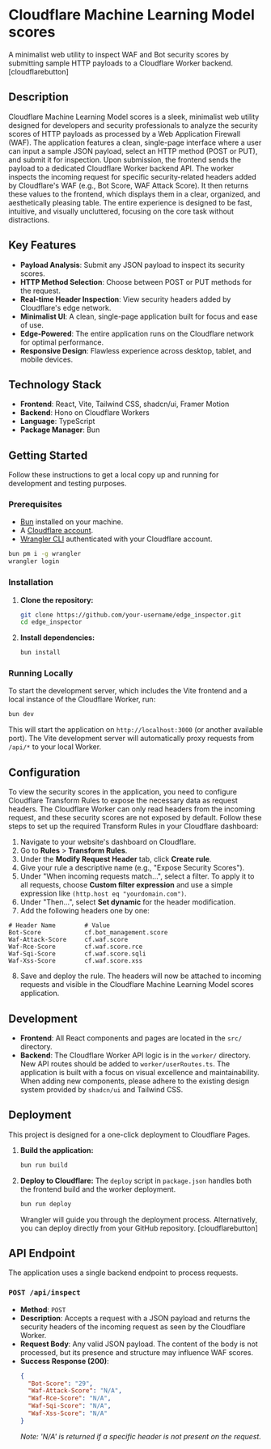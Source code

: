 # Cloudflare Machine Learning Model scores
A minimalist web utility to inspect WAF and Bot security scores by submitting sample HTTP payloads to a Cloudflare Worker backend.
[cloudflarebutton]
## Description
Cloudflare Machine Learning Model scores is a sleek, minimalist web utility designed for developers and security professionals to analyze the security scores of HTTP payloads as processed by a Web Application Firewall (WAF). The application features a clean, single-page interface where a user can input a sample JSON payload, select an HTTP method (POST or PUT), and submit it for inspection.
Upon submission, the frontend sends the payload to a dedicated Cloudflare Worker backend API. The worker inspects the incoming request for specific security-related headers added by Cloudflare's WAF (e.g., Bot Score, WAF Attack Score). It then returns these values to the frontend, which displays them in a clear, organized, and aesthetically pleasing table. The entire experience is designed to be fast, intuitive, and visually uncluttered, focusing on the core task without distractions.
## Key Features
-   **Payload Analysis**: Submit any JSON payload to inspect its security scores.
-   **HTTP Method Selection**: Choose between POST or PUT methods for the request.
-   **Real-time Header Inspection**: View security headers added by Cloudflare's edge network.
-   **Minimalist UI**: A clean, single-page application built for focus and ease of use.
-   **Edge-Powered**: The entire application runs on the Cloudflare network for optimal performance.
-   **Responsive Design**: Flawless experience across desktop, tablet, and mobile devices.
## Technology Stack
-   **Frontend**: React, Vite, Tailwind CSS, shadcn/ui, Framer Motion
-   **Backend**: Hono on Cloudflare Workers
-   **Language**: TypeScript
-   **Package Manager**: Bun
## Getting Started
Follow these instructions to get a local copy up and running for development and testing purposes.
### Prerequisites
-   [Bun](https://bun.sh/) installed on your machine.
-   A [Cloudflare account](https://dash.cloudflare.com/sign-up).
-   [Wrangler CLI](https://developers.cloudflare.com/workers/wrangler/install-and-update/) authenticated with your Cloudflare account.
```bash
bun pm i -g wrangler
wrangler login
```
### Installation
1.  **Clone the repository:**
    ```bash
    git clone https://github.com/your-username/edge_inspector.git
    cd edge_inspector
    ```
2.  **Install dependencies:**
    ```bash
    bun install
    ```
### Running Locally
To start the development server, which includes the Vite frontend and a local instance of the Cloudflare Worker, run:
```bash
bun dev
```
This will start the application on `http://localhost:3000` (or another available port). The Vite development server will automatically proxy requests from `/api/*` to your local Worker.
## Configuration
To view the security scores in the application, you need to configure Cloudflare Transform Rules to expose the necessary data as request headers. The Cloudflare Worker can only read headers from the incoming request, and these security scores are not exposed by default.
Follow these steps to set up the required Transform Rules in your Cloudflare dashboard:
1.  Navigate to your website's dashboard on Cloudflare.
2.  Go to **Rules** > **Transform Rules**.
3.  Under the **Modify Request Header** tab, click **Create rule**.
4.  Give your rule a descriptive name (e.g., "Expose Security Scores").
5.  Under "When incoming requests match...", select a filter. To apply it to all requests, choose **Custom filter expression** and use a simple expression like `(http.host eq "yourdomain.com")`.
6.  Under "Then...", select **Set dynamic** for the header modification.
7.  Add the following headers one by one:
```
# Header Name        # Value
Bot-Score            cf.bot_management.score
Waf-Attack-Score     cf.waf.score
Waf-Rce-Score        cf.waf.score.rce
Waf-Sqi-Score        cf.waf.score.sqli
Waf-Xss-Score        cf.waf.score.xss
```
8.  Save and deploy the rule. The headers will now be attached to incoming requests and visible in the Cloudflare Machine Learning Model scores application.
## Development
-   **Frontend**: All React components and pages are located in the `src/` directory.
-   **Backend**: The Cloudflare Worker API logic is in the `worker/` directory. New API routes should be added to `worker/userRoutes.ts`.
The application is built with a focus on visual excellence and maintainability. When adding new components, please adhere to the existing design system provided by `shadcn/ui` and Tailwind CSS.
## Deployment
This project is designed for a one-click deployment to Cloudflare Pages.
1.  **Build the application:**
    ```bash
    bun run build
    ```
2.  **Deploy to Cloudflare:**
    The `deploy` script in `package.json` handles both the frontend build and the worker deployment.
    ```bash
    bun run deploy
    ```
    Wrangler will guide you through the deployment process.
Alternatively, you can deploy directly from your GitHub repository.
[cloudflarebutton]
## API Endpoint
The application uses a single backend endpoint to process requests.
### `POST /api/inspect`
-   **Method**: `POST`
-   **Description**: Accepts a request with a JSON payload and returns the security headers of the incoming request as seen by the Cloudflare Worker.
-   **Request Body**: Any valid JSON payload. The content of the body is not processed, but its presence and structure may influence WAF scores.
-   **Success Response (200)**:
    ```json
    {
      "Bot-Score": "29",
      "Waf-Attack-Score": "N/A",
      "Waf-Rce-Score": "N/A",
      "Waf-Sqi-Score": "N/A",
      "Waf-Xss-Score": "N/A"
    }
    ```
    *Note: 'N/A' is returned if a specific header is not present on the request.*